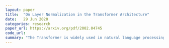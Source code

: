 ```yaml
---
layout: paper
title:  "On Layer Normalization in the Transformer Architecture"
date:   29 Jun 2020
categories: research
paper_url: https://arxiv.org/pdf/2002.04745
code_url: 
summary: "The Transformer is widely used in natural language processing. Training it typically requires a carefully designed learning rate warm-up stage, crucial for performance but slowing optimization and requiring more hyperparameter tuning. We provide theoretical insights into the necessity of the warm-up stage, demonstrating that the location of layer normalization affects gradient behavior. For Post-LN Transformers, with layer normalization between residual blocks, large gradients near the output layer at initialization make training unstable without warm-up. Conversely, for Pre-LN Transformers, with layer normalization inside residual blocks, gradients are well-behaved, suggesting the removal of the warm-up stage. Experimental results show that Pre-LN Transformers without warm-up achieve comparable performance with less training time and hyperparameter tuning."
---
```


